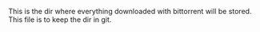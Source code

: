 This is the dir where everything downloaded with bittorrent will be stored.
This file is to keep the dir in git.

